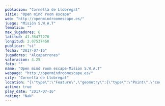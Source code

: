 ```yaml
---
poblacion: "Cornellà de Llobregat"
sitio: "Open mind room escape"
web: "http://openmindroomescape.es/"
juego: "Misión S.W.A.T"
tematica: ""
max_jugadores: 6
latitud: 41.36477270
longitud: 2.07537450
publicar: "si"
fecha: "2017-07-16"
jugadores: "Alcaparrones"
valoracion: 4.25
foto: ""
name: "Open mind room escape-Misión S.W.A.T"
webpage: "http://openmindroomescape.es/"
city: "Cornellà de Llobregat"
location: "{\"type\":\"Feature\",\"geometry\":{\"type\":\"Point\",\"coordinates\":[2.0753745,41.3647727]}}"
active: true
play_date: "2017-07-16"
rating: "NaN"
---
```

